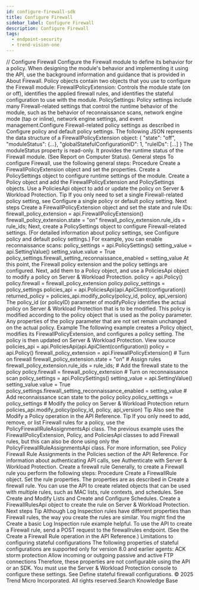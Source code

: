 ```yaml
---
id: configure-firewall-sdk
title: Configure Firewall
sidebar_label: Configure Firewall
description: Configure Firewall
tags:
  - endpoint-security
  - trend-vision-one
---
```


/*<![CDATA[*/ $('#title').html($('meta[name=map-description]').attr('content')); /*]]>*/ Configure Firewall Configure the Firewall module to define its behavior for a policy. When designing the module's behavior and implementing it using the API, use the background information and guidance that is provided in About Firewall. Policy objects contain two objects that you use to configure the Firewall module: FirewallPolicyExtension: Controls the module state (on or off), identifies the applied firewall rules, and identifies the stateful configuration to use with the module. PolicySettings: Policy settings include many Firewall-related settings that control the runtime behavior of the module, such as the behavior of reconnaissance scans, network engine mode (tap or inline), network engine settings, and event management.Configure Firewall-related policy settings as described in Configure policy and default policy settings. The following JSON represents the data structure of a FirewallPolicyExtension object: { "state": "off", "moduleStatus": {...}, "globalStatefulConfigurationID": 1, "ruleIDs": [...] } The moduleStatus property is read-only. It provides the runtime status of the Firewall module. (See Report on Computer Status). General steps To configure Firewall, use the following general steps: Procedure Create a FirewallPolicyExtension object and set the properties. Create a PolicySettings object to configure runtime settings of the module. Create a Policy object and add the FirewallPolicyExtension and PolicySettings objects. Use a PoliciesApi object to add or update the policy on Server & Workload Protection. Tip If you only need to set a single Firewall-related policy setting, see Configure a single policy or default policy setting. Next steps Create a FirewallPolicyExtension object and set the state and rule IDs: firewall_policy_extension = api.FirewallPolicyExtension() firewall_policy_extension.state = "on" firewall_policy_extension.rule_ids = rule_ids; Next, create a PolicySettings object to configure Firewall-related settings. (For detailed information about policy settings, see Configure policy and default policy settings.) For example, you can enable reconnaissance scans: policy_settings = api.PolicySettings() setting_value = api.SettingValue() setting_value.value = True policy_settings.firewall_setting_reconnaissance_enabled = setting_value At this point, the Firewall policy extension and the policy settings are configured. Next, add them to a Policy object, and use a PoliciesApi object to modify a policy on Server & Workload Protection. policy = api.Policy() policy.firewall = firewall_policy_extension policy.policy_settings = policy_settings policies_api = api.PoliciesApi(api.ApiClient(configuration)) returned_policy = policies_api.modify_policy(policy_id, policy, api_version) The policy_id (or policyID) parameter of modifyPolicy identifies the actual policy on Server & Workload Protection that is to be modified. This policy is modified according to the policy object that is used as the policy parameter. Any properties of the policy parameter that are not set remain unchanged on the actual policy. Example The following example creates a Policy object, modifies its FirewallPolicyExtension, and configures a policy setting. The policy is then updated on Server & Workload Protection. View source policies_api = api.PoliciesApi(api.ApiClient(configuration)) policy = api.Policy() firewall_policy_extension = api.FirewallPolicyExtension() # Turn on firewall firewall_policy_extension.state = "on" # Assign rules firewall_policy_extension.rule_ids = rule_ids; # Add the firewall state to the policy policy.firewall = firewall_policy_extension # Turn on reconnaissance scan policy_settings = api.PolicySettings() setting_value = api.SettingValue() setting_value.value = True policy_settings.firewall_setting_reconnaissance_enabled = setting_value # Add reconnaissance scan state to the policy policy.policy_settings = policy_settings # Modify the policy on Server & Workload Protection return policies_api.modify_policy(policy_id, policy, api_version) Tip Also see the Modify a Policy operation in the API Reference. Tip If you only need to add, remove, or list Firewall rules for a policy, use the PolicyFirewallRuleAssignmentsApi class. The previous example uses the FirewallPolicyExtension, Policy, and PoliciesApi classes to add Firewall rules, but this can also be done using only the PolicyFirewallRuleAssignmentsApi class. For more information, see Policy Firewall Rule Assignments in the Policies section of the API Reference. For information about authenticating API calls, see Authenticate with Server & Workload Protection. Create a firewall rule Generally, to create a Firewall rule you perform the following steps: Procedure Create a FirewallRule object. Set the rule properties. The properties are as described in Create a firewall rule. You can use the API to create related objects that can be used with multiple rules, such as MAC lists, rule contexts, and schedules. See Create and Modify Lists and Create and Configure Schedules. Create a FirewallRulesApi object to create the rule on Server & Workload Protection. Next steps Tip Although Log Inspection rules have different properties than Firewall rules, the way you create the rules are similar. You might find the Create a basic Log Inspection rule example helpful. To use the API to create a Firewall rule, send a POST request to the firewallrules endpoint. (See the Create a Firewall Rule operation in the API Reference.) Limitations to configuring stateful configurations The following properties of stateful configurations are supported only for version 8.0 and earlier agents: ACK storm protection Allow incoming or outgoing passive and active FTP connections Therefore, these properties are not configurable using the API or an SDK. You must use the Server & Workload Protection console to configure these settings. See Define stateful firewall configurations. © 2025 Trend Micro Incorporated. All rights reserved.Search Knowledge Base